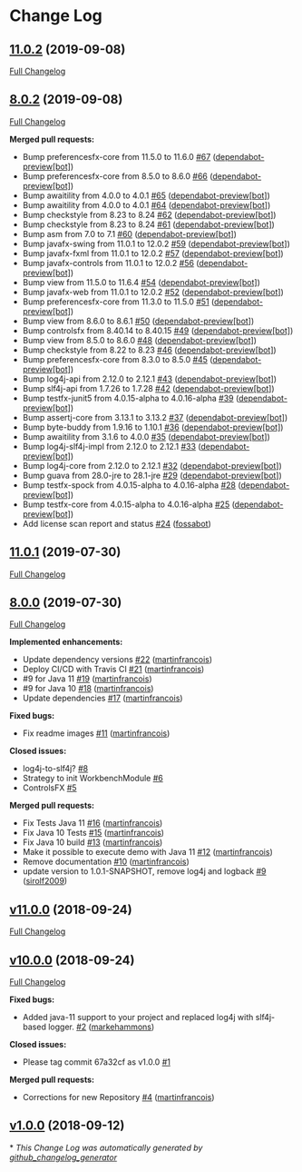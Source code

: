 # Change Log

## [11.0.2](https://github.com/dlsc-software-consulting-gmbh/WorkbenchFX/tree/11.0.2) (2019-09-08)
[Full Changelog](https://github.com/dlsc-software-consulting-gmbh/WorkbenchFX/compare/8.0.2...11.0.2)

## [8.0.2](https://github.com/dlsc-software-consulting-gmbh/WorkbenchFX/tree/8.0.2) (2019-09-08)
[Full Changelog](https://github.com/dlsc-software-consulting-gmbh/WorkbenchFX/compare/11.0.1...8.0.2)

**Merged pull requests:**

- Bump preferencesfx-core from 11.5.0 to 11.6.0 [\#67](https://github.com/dlsc-software-consulting-gmbh/WorkbenchFX/pull/67) ([dependabot-preview[bot]](https://github.com/apps/dependabot-preview))
- Bump preferencesfx-core from 8.5.0 to 8.6.0 [\#66](https://github.com/dlsc-software-consulting-gmbh/WorkbenchFX/pull/66) ([dependabot-preview[bot]](https://github.com/apps/dependabot-preview))
- Bump awaitility from 4.0.0 to 4.0.1 [\#65](https://github.com/dlsc-software-consulting-gmbh/WorkbenchFX/pull/65) ([dependabot-preview[bot]](https://github.com/apps/dependabot-preview))
- Bump awaitility from 4.0.0 to 4.0.1 [\#64](https://github.com/dlsc-software-consulting-gmbh/WorkbenchFX/pull/64) ([dependabot-preview[bot]](https://github.com/apps/dependabot-preview))
- Bump checkstyle from 8.23 to 8.24 [\#62](https://github.com/dlsc-software-consulting-gmbh/WorkbenchFX/pull/62) ([dependabot-preview[bot]](https://github.com/apps/dependabot-preview))
- Bump checkstyle from 8.23 to 8.24 [\#61](https://github.com/dlsc-software-consulting-gmbh/WorkbenchFX/pull/61) ([dependabot-preview[bot]](https://github.com/apps/dependabot-preview))
- Bump asm from 7.0 to 7.1 [\#60](https://github.com/dlsc-software-consulting-gmbh/WorkbenchFX/pull/60) ([dependabot-preview[bot]](https://github.com/apps/dependabot-preview))
- Bump javafx-swing from 11.0.1 to 12.0.2 [\#59](https://github.com/dlsc-software-consulting-gmbh/WorkbenchFX/pull/59) ([dependabot-preview[bot]](https://github.com/apps/dependabot-preview))
- Bump javafx-fxml from 11.0.1 to 12.0.2 [\#57](https://github.com/dlsc-software-consulting-gmbh/WorkbenchFX/pull/57) ([dependabot-preview[bot]](https://github.com/apps/dependabot-preview))
- Bump javafx-controls from 11.0.1 to 12.0.2 [\#56](https://github.com/dlsc-software-consulting-gmbh/WorkbenchFX/pull/56) ([dependabot-preview[bot]](https://github.com/apps/dependabot-preview))
- Bump view from 11.5.0 to 11.6.4 [\#54](https://github.com/dlsc-software-consulting-gmbh/WorkbenchFX/pull/54) ([dependabot-preview[bot]](https://github.com/apps/dependabot-preview))
- Bump javafx-web from 11.0.1 to 12.0.2 [\#52](https://github.com/dlsc-software-consulting-gmbh/WorkbenchFX/pull/52) ([dependabot-preview[bot]](https://github.com/apps/dependabot-preview))
- Bump preferencesfx-core from 11.3.0 to 11.5.0 [\#51](https://github.com/dlsc-software-consulting-gmbh/WorkbenchFX/pull/51) ([dependabot-preview[bot]](https://github.com/apps/dependabot-preview))
- Bump view from 8.6.0 to 8.6.1 [\#50](https://github.com/dlsc-software-consulting-gmbh/WorkbenchFX/pull/50) ([dependabot-preview[bot]](https://github.com/apps/dependabot-preview))
- Bump controlsfx from 8.40.14 to 8.40.15 [\#49](https://github.com/dlsc-software-consulting-gmbh/WorkbenchFX/pull/49) ([dependabot-preview[bot]](https://github.com/apps/dependabot-preview))
- Bump view from 8.5.0 to 8.6.0 [\#48](https://github.com/dlsc-software-consulting-gmbh/WorkbenchFX/pull/48) ([dependabot-preview[bot]](https://github.com/apps/dependabot-preview))
- Bump checkstyle from 8.22 to 8.23 [\#46](https://github.com/dlsc-software-consulting-gmbh/WorkbenchFX/pull/46) ([dependabot-preview[bot]](https://github.com/apps/dependabot-preview))
- Bump preferencesfx-core from 8.3.0 to 8.5.0 [\#45](https://github.com/dlsc-software-consulting-gmbh/WorkbenchFX/pull/45) ([dependabot-preview[bot]](https://github.com/apps/dependabot-preview))
- Bump log4j-api from 2.12.0 to 2.12.1 [\#43](https://github.com/dlsc-software-consulting-gmbh/WorkbenchFX/pull/43) ([dependabot-preview[bot]](https://github.com/apps/dependabot-preview))
- Bump slf4j-api from 1.7.26 to 1.7.28 [\#42](https://github.com/dlsc-software-consulting-gmbh/WorkbenchFX/pull/42) ([dependabot-preview[bot]](https://github.com/apps/dependabot-preview))
- Bump testfx-junit5 from 4.0.15-alpha to 4.0.16-alpha [\#39](https://github.com/dlsc-software-consulting-gmbh/WorkbenchFX/pull/39) ([dependabot-preview[bot]](https://github.com/apps/dependabot-preview))
- Bump assertj-core from 3.13.1 to 3.13.2 [\#37](https://github.com/dlsc-software-consulting-gmbh/WorkbenchFX/pull/37) ([dependabot-preview[bot]](https://github.com/apps/dependabot-preview))
- Bump byte-buddy from 1.9.16 to 1.10.1 [\#36](https://github.com/dlsc-software-consulting-gmbh/WorkbenchFX/pull/36) ([dependabot-preview[bot]](https://github.com/apps/dependabot-preview))
- Bump awaitility from 3.1.6 to 4.0.0 [\#35](https://github.com/dlsc-software-consulting-gmbh/WorkbenchFX/pull/35) ([dependabot-preview[bot]](https://github.com/apps/dependabot-preview))
- Bump log4j-slf4j-impl from 2.12.0 to 2.12.1 [\#33](https://github.com/dlsc-software-consulting-gmbh/WorkbenchFX/pull/33) ([dependabot-preview[bot]](https://github.com/apps/dependabot-preview))
- Bump log4j-core from 2.12.0 to 2.12.1 [\#32](https://github.com/dlsc-software-consulting-gmbh/WorkbenchFX/pull/32) ([dependabot-preview[bot]](https://github.com/apps/dependabot-preview))
- Bump guava from 28.0-jre to 28.1-jre [\#29](https://github.com/dlsc-software-consulting-gmbh/WorkbenchFX/pull/29) ([dependabot-preview[bot]](https://github.com/apps/dependabot-preview))
- Bump testfx-spock from 4.0.15-alpha to 4.0.16-alpha [\#28](https://github.com/dlsc-software-consulting-gmbh/WorkbenchFX/pull/28) ([dependabot-preview[bot]](https://github.com/apps/dependabot-preview))
- Bump testfx-core from 4.0.15-alpha to 4.0.16-alpha [\#25](https://github.com/dlsc-software-consulting-gmbh/WorkbenchFX/pull/25) ([dependabot-preview[bot]](https://github.com/apps/dependabot-preview))
- Add license scan report and status [\#24](https://github.com/dlsc-software-consulting-gmbh/WorkbenchFX/pull/24) ([fossabot](https://github.com/fossabot))

## [11.0.1](https://github.com/dlsc-software-consulting-gmbh/WorkbenchFX/tree/11.0.1) (2019-07-30)
[Full Changelog](https://github.com/dlsc-software-consulting-gmbh/WorkbenchFX/compare/8.0.0...11.0.1)

## [8.0.0](https://github.com/dlsc-software-consulting-gmbh/WorkbenchFX/tree/8.0.0) (2019-07-30)
[Full Changelog](https://github.com/dlsc-software-consulting-gmbh/WorkbenchFX/compare/v11.0.0...8.0.0)

**Implemented enhancements:**

- Update dependency versions [\#22](https://github.com/dlsc-software-consulting-gmbh/WorkbenchFX/pull/22) ([martinfrancois](https://github.com/martinfrancois))
- Deploy CI/CD with Travis CI [\#21](https://github.com/dlsc-software-consulting-gmbh/WorkbenchFX/pull/21) ([martinfrancois](https://github.com/martinfrancois))
- \#9 for Java 11 [\#19](https://github.com/dlsc-software-consulting-gmbh/WorkbenchFX/pull/19) ([martinfrancois](https://github.com/martinfrancois))
- \#9 for Java 10 [\#18](https://github.com/dlsc-software-consulting-gmbh/WorkbenchFX/pull/18) ([martinfrancois](https://github.com/martinfrancois))
- Update dependencies [\#17](https://github.com/dlsc-software-consulting-gmbh/WorkbenchFX/pull/17) ([martinfrancois](https://github.com/martinfrancois))

**Fixed bugs:**

- Fix readme images [\#11](https://github.com/dlsc-software-consulting-gmbh/WorkbenchFX/pull/11) ([martinfrancois](https://github.com/martinfrancois))

**Closed issues:**

- log4j-to-slf4j? [\#8](https://github.com/dlsc-software-consulting-gmbh/WorkbenchFX/issues/8)
- Strategy to init WorkbenchModule [\#6](https://github.com/dlsc-software-consulting-gmbh/WorkbenchFX/issues/6)
- ControlsFX [\#5](https://github.com/dlsc-software-consulting-gmbh/WorkbenchFX/issues/5)

**Merged pull requests:**

- Fix Tests Java 11 [\#16](https://github.com/dlsc-software-consulting-gmbh/WorkbenchFX/pull/16) ([martinfrancois](https://github.com/martinfrancois))
- Fix Java 10 Tests [\#15](https://github.com/dlsc-software-consulting-gmbh/WorkbenchFX/pull/15) ([martinfrancois](https://github.com/martinfrancois))
- Fix Java 10 build [\#13](https://github.com/dlsc-software-consulting-gmbh/WorkbenchFX/pull/13) ([martinfrancois](https://github.com/martinfrancois))
- Make it possible to execute demo with Java 11 [\#12](https://github.com/dlsc-software-consulting-gmbh/WorkbenchFX/pull/12) ([martinfrancois](https://github.com/martinfrancois))
- Remove documentation [\#10](https://github.com/dlsc-software-consulting-gmbh/WorkbenchFX/pull/10) ([martinfrancois](https://github.com/martinfrancois))
- update version to 1.0.1-SNAPSHOT, remove log4j and logback [\#9](https://github.com/dlsc-software-consulting-gmbh/WorkbenchFX/pull/9) ([sirolf2009](https://github.com/sirolf2009))

## [v11.0.0](https://github.com/dlsc-software-consulting-gmbh/WorkbenchFX/tree/v11.0.0) (2018-09-24)
[Full Changelog](https://github.com/dlsc-software-consulting-gmbh/WorkbenchFX/compare/v10.0.0...v11.0.0)

## [v10.0.0](https://github.com/dlsc-software-consulting-gmbh/WorkbenchFX/tree/v10.0.0) (2018-09-24)
[Full Changelog](https://github.com/dlsc-software-consulting-gmbh/WorkbenchFX/compare/v1.0.0...v10.0.0)

**Fixed bugs:**

- Added java-11 support to your project and replaced log4j with slf4j-based logger. [\#2](https://github.com/dlsc-software-consulting-gmbh/WorkbenchFX/pull/2) ([markehammons](https://github.com/markehammons))

**Closed issues:**

- Please tag commit 67a32cf as v1.0.0 [\#1](https://github.com/dlsc-software-consulting-gmbh/WorkbenchFX/issues/1)

**Merged pull requests:**

- Corrections for new Repository [\#4](https://github.com/dlsc-software-consulting-gmbh/WorkbenchFX/pull/4) ([martinfrancois](https://github.com/martinfrancois))

## [v1.0.0](https://github.com/dlsc-software-consulting-gmbh/WorkbenchFX/tree/v1.0.0) (2018-09-12)


\* *This Change Log was automatically generated by [github_changelog_generator](https://github.com/skywinder/Github-Changelog-Generator)*